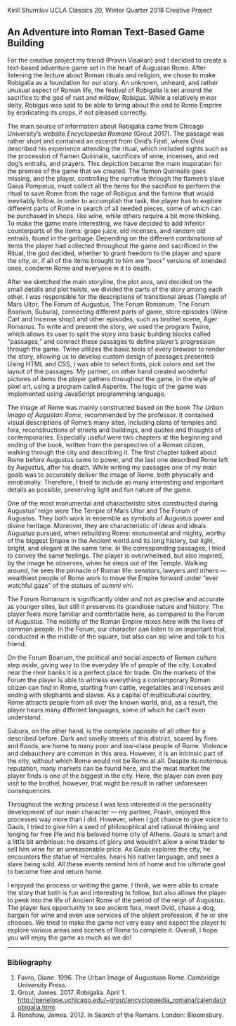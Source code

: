 Kirill Shumilov
UCLA Classics 20, Winter Quarter 2018
Creative Project

## An Adventure into Roman Text-Based Game Building

For the creative project my friend (Pravin Visakan) and I decided to create a text-based adventure game set in the heart of Augustan Rome. After listening the lecture about Roman rituals and religion, we chose to make Robigalia as a foundation for our story. An unknown, unheard, and rather unusual aspect of Roman life, the festival of Robigalia is set around the sacrifice to the god of rust and mildew, Robigus. While a relatively minor deity, Robigus was said to be able to bring about the end to Rome Emprire by eradicating its crops, if not pleased correctly.

The main source of information about Robigalia came from Chicago University’s website *Encyclopedia Romana* (Grout 2017). The passage was rather short and contained an excerpt from Ovid’s *Fasti*, where Ovid described his experience attending the ritual, which included sights such as the procession of flamen Quirinalis, sacrifices of wine, incenses, and red dog’s entrails, and prayers. This depiction became the main inspiration for the premise of the game that we created.  The flamen Quirinalis goes missing, and the player, controlling the narrative through the flamen’s slave Gaius Pompeius, must collect all the items for the sacrifice to perform the ritual to save Rome from the rage of Robigus and the famine that would inevitably follow. In order to accomplish the task, the player has to explore different parts of Rome in search of all needed pieces, some of which can be purchased in shops, like wine, while others require a bit more thinking. To make the game more interesting, we have decided to add inferior counterparts of the items: grape juice, old incenses, and random old entrails, found in the garbage. Depending on the different combinations of items the player had collected throughout the game and sacrificed in the Ritual, the god decided, whether to grant freedom to the player and spare the city, or, if all of the items brought to him are “poor” versions of intended ones, condemn Rome and everyone in it to death.

After we sketched the main storyline, the plot arcs, and decided on the small details and plot twists, we divided the parts of the story among each other. I was responsible for the descriptions of transitional areas (Temple of Mars Ultor, The Forum of Augustus, The Forum Romanum, The Forum Boarium, Subura), connecting different parts of game, store episodes (Wine Cart and Incense shop) and other episodes, such as brothel scene, Ager Romanus. To write and present the story, we used the program Twine, which allows its user to split the story into basic building blocks called “passages,” and connect these passages to define player’s progression through the game. Twine utilizes the basic tools of every browser to render the story, allowing us to develop custom design of passages presented. Using HTML and CSS, I was able to select fonts, pick colors and set the layout of the passages. My partner, on other hand created wonderful pictures of items the player gathers throughout the game, in the style of pixel art, using a program called Asperite. The logic of the game was implemented using JavaScript programming language.


The image of Rome was mainly constructed based on the book *The Urban Image of Augustan Rome*, recommended by the professor. It contained visual descriptions of Rome’s many sites, including plans of temples and fora, reconstructions of streets and buildings, and quotes and thoughts of contemporaries. Especially useful were two chapters at the beginning and ending of the book, written from the perspective of a Roman citizen, walking through the city and describing it. The first chapter talked about Rome before Augustus came to power, and the last one described Rome left by Augustus, after his death. While writing my passages one of my main goals was to accurately deliver the image of Rome, both physically and emotionally. Therefore, I tried to include as many interesting and important details as possible, preserving light and fun nature of the game.

One of the most monumental and characteristic sites constructed during Augustus’ reign were The Temple of Mars Ultor and The Forum of Augustus. They both work in ensemble as symbols of Augustus power and divine heritage. Moreover, they are characteristic of ideas and ideals Augustus pursued, when rebuilding Rome: monumental and mighty, worthy of the biggest Empire in the Ancient world and its long history, but light, bright, and elegant at the same time. In the corresponding passages, I tried to convey the same feelings. The player is overwhelmed, but also inspired, by the image he observes, when he steps out of the Temple. Walking around, he sees the pinnacle of Roman life: senators, lawyers and others — wealthiest people of Rome work to move the Empire forward under “ever watchful gaze” of the statues of *summi viri*.

The Forum Romanum is significantly older and not as precise and accurate as younger sites, but still it preserves its grandiose nature and history. The player feels more familiar and comfortable here, as compared to the Forum of Augustus. The nobility of the Roman Empire mixes here with the lives of common people. In the Forum, our character can listen to an important trial, conducted in the middle of the square, but also can sip wine and talk to his friend.

On the Forum Boarium, the political and social aspects of Roman culture step aside, giving way to the everyday life of people of the city. Located near the river banks it is a perfect place for trade. On the markets of the Forum the player is able to witness everything a contemporary Roman citizen can find in Rome, starting from cattle, vegetables and incenses and ending with elephants and slaves. As a capital of multicultural country, Rome attracts people from all over the known world, and, as a result, the player hears many different languages, some of which he can’t even understand.

Subura, on the other hand, is the complete opposite of all other for a described before. Dark and smelly streets of this district, scared by fires and floods, are home to many poor and low-class people of Rome. Violence and debauchery are common in this area. However, it is an intrinsic part of the city, without which Rome would not be Rome at all. Despite its notorious reputation, many markets can be found here, and the meat market the player finds is one of the biggest in the city. Here, the player can even pay visit to the brothel, however, that might be result in rather unforeseen consequences.

Throughout the writing process I was less interested in the personality development of our main character — my partner, Pravin, enjoyed this processes way more than I did. However, when I got chance to give voice to Gauis, I tried to give him a seed of philosophical and rational thinking and longing for free life and his beloved home city of Athens. Gauis is smart and a little bit ambitious: he dreams of glory and wouldn’t allow a wine trader to sell him wine for an unreasonable price. As Gauis explores the city, he encounters the statue of Hercules, hears his native language, and sees a slave being sold. All these events remind him of home and his ultimate goal to become free and return home.

I enjoyed the process or writing the game. I think, we were able to create the story that both is fun and interesting to follow, but also allows the player to peek into the life of Ancient Rome of the period of the reign of Augustus. The player has opportunity to see ancient fora, meet Ovid, chase a dog, bargain for wine and even use services of the oldest profession, if he or she chooses. We tried to make the game not very easy and expect the player to explore various areas and scenes of Rome to complete it. Overall, I hope you will enjoy the game as much as we do!

----------
### Bibliography
1. Favro, Diane. 1996. The Urban Image of Augustuan Rome. Cambridge University Press.
2. Grout, James. 2017. Robigalia. April 1.     http://penelope.uchicago.edu/~grout/encyclopaedia_romana/calendar/robigalia.html.
3. Renshaw, James. 2012. In Search of the Romans. London: Bloomsbury.
<!--stackedit_data:
eyJoaXN0b3J5IjpbMTI3ODAxMDQ4Nl19
-->